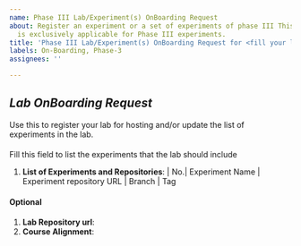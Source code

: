 ```yaml
---
name: Phase III Lab/Experiment(s) OnBoarding Request
about: Register an experiment or a set of experiments of phase III This issue type
  is exclusively applicable for Phase III experiments.
title: 'Phase III Lab/Experiment(s) OnBoarding Request for <fill your lab name here>'
labels: On-Boarding, Phase-3
assignees: ''

---
```


## *Lab OnBoarding Request*
Use this to register your lab for hosting and/or update the list
of experiments in the lab.

#### 
Fill this field to list the experiments that the lab should include

1. **List of Experiments and Repositories**: <!-- repositories must be public -->
| No.| Experiment Name | Experiment repository URL | Branch | Tag

#### Optional

1. **Lab Repository url**: <!-- url of the lab repository, which must be public -->
2. **Course Alignment**: <!-- fill the courses of institutes that the lab aligns to --> 


